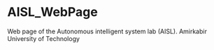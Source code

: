 # AISL_WebPage
Web page of the Autonomous intelligent system lab (AISL). Amirkabir University of Technology
